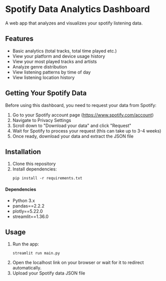 # Spotify Data Analytics Dashboard

A web app that analyzes and visualizes your spotify listening data.

## Features

- Basic analytics (total tracks, total time played etc.)
- View your platform and device usage history
- View your most played tracks and artists
- Analyze genre distribution
- View listening patterns by time of day
- View listening location history

## Getting Your Spotify Data

Before using this dashboard, you need to request your data from Spotify:

1. Go to your Spotify account page (https://www.spotify.com/account)
2. Navigate to Privacy Settings
3. Scroll down to "Download your data" and click "Request"
4. Wait for Spotify to process your request (this can take up to 3-4 weeks)
5. Once ready, download your data and extract the JSON file

## Installation

1. Clone this repository
2. Install dependencies:
   ```
   pip install -r requirements.txt
   ```
#### Dependencies
- Python 3.x
- pandas==2.2.2
- plotly==5.22.0
- streamlit==1.36.0


## Usage

1. Run the app:
   ```
   streamlit run main.py
   ```
2. Open the localhost link on your browser or wait for it to redirect automatically.
3. Upload your Spotify data JSON file







